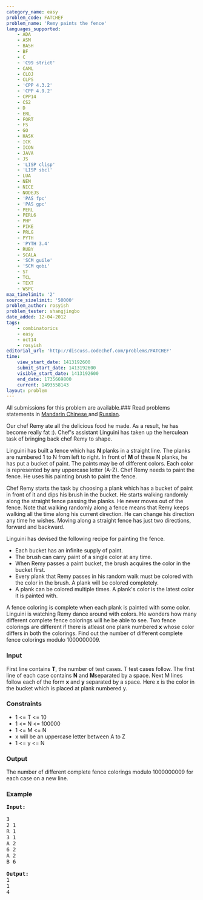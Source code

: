 ```yaml
---
category_name: easy
problem_code: FATCHEF
problem_name: 'Remy paints the fence'
languages_supported:
    - ADA
    - ASM
    - BASH
    - BF
    - C
    - 'C99 strict'
    - CAML
    - CLOJ
    - CLPS
    - 'CPP 4.3.2'
    - 'CPP 4.9.2'
    - CPP14
    - CS2
    - D
    - ERL
    - FORT
    - FS
    - GO
    - HASK
    - ICK
    - ICON
    - JAVA
    - JS
    - 'LISP clisp'
    - 'LISP sbcl'
    - LUA
    - NEM
    - NICE
    - NODEJS
    - 'PAS fpc'
    - 'PAS gpc'
    - PERL
    - PERL6
    - PHP
    - PIKE
    - PRLG
    - PYTH
    - 'PYTH 3.4'
    - RUBY
    - SCALA
    - 'SCM guile'
    - 'SCM qobi'
    - ST
    - TCL
    - TEXT
    - WSPC
max_timelimit: '2'
source_sizelimit: '50000'
problem_author: rosyish
problem_tester: shangjingbo
date_added: 12-04-2012
tags:
    - combinatorics
    - easy
    - oct14
    - rosyish
editorial_url: 'http://discuss.codechef.com/problems/FATCHEF'
time:
    view_start_date: 1413192600
    submit_start_date: 1413192600
    visible_start_date: 1413192600
    end_date: 1735669800
    current: 1493558143
layout: problem
---
```

All submissions for this problem are available.###  Read problems statements in [Mandarin Chinese ](http://www.codechef.com/download/translated/OCT14/mandarin/FATCHEF.pdf) and [Russian](http://www.codechef.com/download/translated/OCT14/russian/FATCHEF.pdf).

Our chef Remy ate all the delicious food he made. As a result, he has become really fat :). Chef's assistant Linguini has taken up the herculean task of bringing back chef Remy to shape.

Linguini has built a fence which has **N** planks in a straight line. The planks are numbered 1 to N from left to right. In front of **M** of these N planks, he has put a bucket of paint. The paints may be of different colors. Each color is represented by any uppercase letter (A-Z). Chef Remy needs to paint the fence. He uses his painting brush to paint the fence.

Chef Remy starts the task by choosing a plank which has a bucket of paint in front of it and dips his brush in the bucket. He starts walking randomly along the straight fence passing the planks. He never moves out of the fence. Note that walking randomly along a fence means that Remy keeps walking all the time along his current direction. He can change his direction any time he wishes. Moving along a straight fence has just two directions, forward and backward.

Linguini has devised the following recipe for painting the fence.

- Each bucket has an infinite supply of paint.
- The brush can carry paint of a single color at any time.
- When Remy passes a paint bucket, the brush acquires the color in the bucket first.
- Every plank that Remy passes in his random walk must be colored with the color in the brush. A plank will be colored completely.
- A plank can be colored multiple times. A plank's color is the latest color it is painted with.

A fence coloring is complete when each plank is painted with some color. Linguini is watching Remy dance around with colors. He wonders how many different complete fence colorings will he be able to see. Two fence colorings are different if there is atleast one plank numbered **x** whose color differs in both the colorings. Find out the number of different complete fence colorings modulo 1000000009.

### Input

First line contains **T**, the number of test cases. T test cases follow. The first line of each case contains **N** and **M**separated by a space. Next M lines follow each of the form **x** and **y** separated by a space. Here x is the color in the bucket which is placed at plank numbered y.

###  Constraints 

- 1 &lt;= T &lt;= 10
- 1 &lt;= N &lt;= 100000
- 1 &lt;= M &lt;= N
- x will be an uppercase letter between A to Z
- 1 &lt;= y &lt;= N

### Output

The number of different complete fence colorings modulo 1000000009 for each case on a new line.

### Example

<pre>
<b>Input:</b>

3
2 1
R 1
3 1
A 2
6 2
A 2
B 6

<b>Output:</b>
1
1
4
</pre>